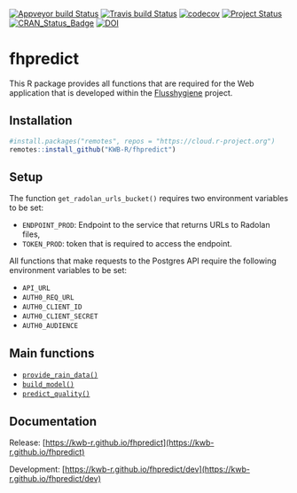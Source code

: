 [![Appveyor build Status](https://ci.appveyor.com/api/projects/status/github/KWB-R/fhpredict?branch=master&svg=true)](https://ci.appveyor.com/project/KWB-R/fhpredict/branch/master)
[![Travis build Status](https://travis-ci.org/KWB-R/fhpredict.svg?branch=master)](https://travis-ci.org/KWB-R/fhpredict)
[![codecov](https://codecov.io/github/KWB-R/fhpredict/branch/master/graphs/badge.svg)](https://codecov.io/github/KWB-R/fhpredict)
[![Project Status](https://img.shields.io/badge/lifecycle-experimental-orange.svg)](https://www.tidyverse.org/lifecycle/#experimental)
[![CRAN_Status_Badge](https://www.r-pkg.org/badges/version/fhpredict)]()
[![DOI](https://zenodo.org/badge/DOI/10.5281/zenodo.3386817.svg)](https://doi.org/10.5281/zenodo.3386817)


# fhpredict

This R package provides all functions that are
required for the Web application that is developed within the
[Flusshygiene](https://www.kompetenz-wasser.de/en/project/flusshygiene/) project.

## Installation

```r
#install.packages("remotes", repos = "https://cloud.r-project.org")
remotes::install_github("KWB-R/fhpredict")
```
## Setup

The function `get_radolan_urls_bucket()` requires two environment variables to 
be set:

* `ENDPOINT_PROD`: Endpoint to the service that returns URLs to Radolan files, 
* `TOKEN_PROD`: token that is required to access the endpoint. 

All functions that make requests to the Postgres API require the following
environment variables to be set:

* `API_URL`
* `AUTH0_REQ_URL`
* `AUTH0_CLIENT_ID` 
* `AUTH0_CLIENT_SECRET`
* `AUTH0_AUDIENCE`

## Main functions

* [`provide_rain_data()`](https://kwb-r.github.io/fhpredict/dev/reference/provide_rain_data.html)
* [`build_model()`](https://kwb-r.github.io/fhpredict/dev/reference/build_model.html)
* [`predict_quality()`](https://kwb-r.github.io/fhpredict/dev/reference/predict_quality.html)

## Documentation

Release: [https://kwb-r.github.io/fhpredict](https://kwb-r.github.io/fhpredict)

Development: [https://kwb-r.github.io/fhpredict/dev](https://kwb-r.github.io/fhpredict/dev)
